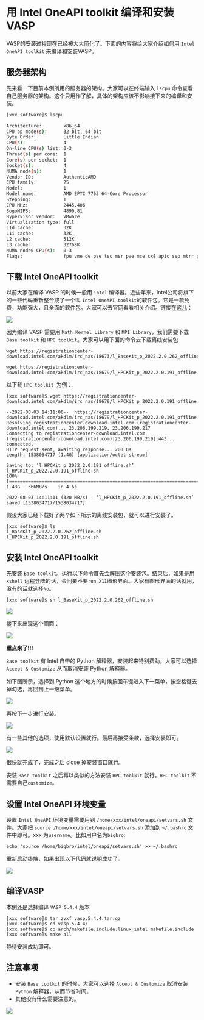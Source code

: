 # 用 Intel OneAPI toolkit 编译和安装VASP

VASP的安装过程现在已经被大大简化了。下面的内容将给大家介绍如何用 `Intel OneAPI toolkit` 来编译和安装VASP。

## 服务器架构
先来看一下目前本例所用的服务器的架构。大家可以在终端输入 `lscpu` 命令查看自己服务器的架构。这个只用作了解，具体的架构应该不影响接下来的编译和安装。

```bash
[xxx software]$ lscpu

Architecture:        x86_64
CPU op-mode(s):      32-bit, 64-bit
Byte Order:          Little Endian
CPU(s):              4
On-line CPU(s) list: 0-3
Thread(s) per core:  1
Core(s) per socket:  1
Socket(s):           4
NUMA node(s):        1
Vendor ID:           AuthenticAMD
CPU family:          25
Model:               1
Model name:          AMD EPYC 7763 64-Core Processor
Stepping:            1
CPU MHz:             2445.406
BogoMIPS:            4890.81
Hypervisor vendor:   VMware
Virtualization type: full
L1d cache:           32K
L1i cache:           32K
L2 cache:            512K
L3 cache:            32768K
NUMA node0 CPU(s):   0-3
Flags:               fpu vme de pse tsc msr pae mce cx8 apic sep mtrr pge mca cmov pat pse36 clflush mmx fxsr sse sse2 syscall nx mmxext fxsr_opt pdpe1gb rdtscp lm constant_tsc rep_good nopl tsc_reliable nonstop_tsc cpuid extd_apicid pni pclmulqdq ssse3 fma cx16 pcid sse4_1 sse4_2 x2apic movbe popcnt aes xsave avx f16c rdrand hypervisor lahf_lm extapic cr8_legacy abm sse4a misalignsse 3dnowprefetch osvw topoext cpb invpcid_single ibpb vmmcall fsgsbase bmi1 avx2 smep bmi2 invpcid rdseed adx smap clflushopt clwb sha_ni xsaveopt xsavec xgetbv1 xsaves clzero wbnoinvd arat umip pku ospke vaes vpclmulqdq rdpid overflow_recov succor
```

## 下载 Intel OneAPI toolkit
以前大家在编译 VASP 的时候一般用 `intel` 编译器。近些年来，Intel公司将旗下的一些代码重新整合成了一个叫 `Intel OneAPI toolkit`的软件包。它是一款免费，功能强大，且全面的软件包。大家可以去官网看看相关介绍。链接在[这儿](https://www.intel.com/content/www/us/en/developer/tools/oneapi/toolkits.html#gs.85oi1s)：


![](IN03/IN03_1.png)

因为编译 VASP 需要用 `Math Kernel Library` 和 `MPI Library`，我们需要下载 `Base toolkit` 和 `HPC toolkit`。大家可以用下面的命令去下载离线安装包
```shell
wget https://registrationcenter-download.intel.com/akdlm/irc_nas/18673/l_BaseKit_p_2022.2.0.262_offline.sh

wget https://registrationcenter-download.intel.com/akdlm/irc_nas/18679/l_HPCKit_p_2022.2.0.191_offline.sh
```

以下载 `HPC toolkit `为例：
```shell
[xxx software]$ wget https://registrationcenter-download.intel.com/akdlm/irc_nas/18679/l_HPCKit_p_2022.2.0.191_offline.sh

--2022-08-03 14:11:06--  https://registrationcenter-download.intel.com/akdlm/irc_nas/18679/l_HPCKit_p_2022.2.0.191_offline.sh
Resolving registrationcenter-download.intel.com (registrationcenter-download.intel.com)... 23.206.199.219, 23.206.199.217
Connecting to registrationcenter-download.intel.com (registrationcenter-download.intel.com)|23.206.199.219|:443... connected.
HTTP request sent, awaiting response... 200 OK
Length: 1538034717 (1.4G) [application/octet-stream]

Saving to: ‘l_HPCKit_p_2022.2.0.191_offline.sh’
l_HPCKit_p_2022.2.0.191_offline.sh                                 100%[===============================================================================================================================================================>]   1.43G   366MB/s    in 4.6s    

2022-08-03 14:11:11 (320 MB/s) - ‘l_HPCKit_p_2022.2.0.191_offline.sh’ saved [1538034717/1538034717]
```

假设大家已经下载好了两个如下所示的离线安装包，就可以进行安装了。
```shell
[xxx software]$ ls
l_BaseKit_p_2022.2.0.262_offline.sh  l_HPCKit_p_2022.2.0.191_offline.sh
```
## 安装 Intel OneAPI toolkit
先安装 `Base toolkit`。运行以下命令首先会解压这个安装包。结束后，如果是用 `xshell` 远程登陆的话，会问要不要`run X11`图形界面。大家有图形界面的话就用，没有的话就选择`No`。

```shell
[xxx software]$ sh l_BaseKit_p_2022.2.0.262_offline.sh
```


![](IN03/IN03_2.png)

接下来出现这个画面：

![](IN03/IN03_3.png)

**重点来了!!!**

`Base toolkit` 有 Intel 自带的 Python 解释器，安装起来特别费劲，大家可以选择 `Accept & Customize` 从而取消安装 Python 解释器。

如下图所示，选择到 Python 这个地方的时候按回车键进入下一菜单，按空格键去掉勾选，再回到上一级菜单。

![](IN03/IN03_4.png)

再按下一步进行安装。

![](IN03/IN03_5.png)

有一些其他的选项，使用默认设置就行。最后再接受条款，选择安装即可。

![](IN03/IN03_6.png)

很快就完成了，完成之后 close 掉安装窗口就行。

安装 `Base toolkit` 之后再以类似的方法安装 `HPC toolkit` 就行。`HPC toolkit` 不需要自己`customize`。

## 设置 Intel OneAPI 环境变量

设置 `Intel OneAPI` 环境变量需要用到 `/home/xxx/intel/oneapi/setvars.sh` 文件。大家把 `source /home/xxx/intel/oneapi/setvars.sh` 添加到 `~/.bashrc` 文件中即可。xxx 为`username`。比如用户名为`bigbro`:

```shell
echo 'source /home/bigbro/intel/oneapi/setvars.sh' >> ~/.bashrc
```
重新启动终端，如果出现以下代码就说明成功了。

![](IN03/IN03_7.png)


## 编译VASP
本例还是选择编译 `VASP 5.4.4` 版本

```shell
[xxx software]$ tar zvxf vasp.5.4.4.tar.gz
[xxx software]$ cd vasp.5.4.4/
[xxx software]$ cp arch/makefile.include.linux_intel makefile.include
[xxx software]$ make all
```
静待安装成功即可。


## 注意事项
+ 安装 `Base toolkit` 的时候，大家可以选择 `Accept & Customize` 取消安装 `Python` 解释器，从而节省时间。
+ 其他没有什么需要注意的。

![](IN03/qrcode.jpeg)

